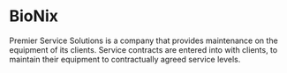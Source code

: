 # BioNix
Premier Service Solutions is a company that provides maintenance on the equipment of its clients. Service contracts are entered into with clients, to maintain their equipment to contractually agreed service levels.
